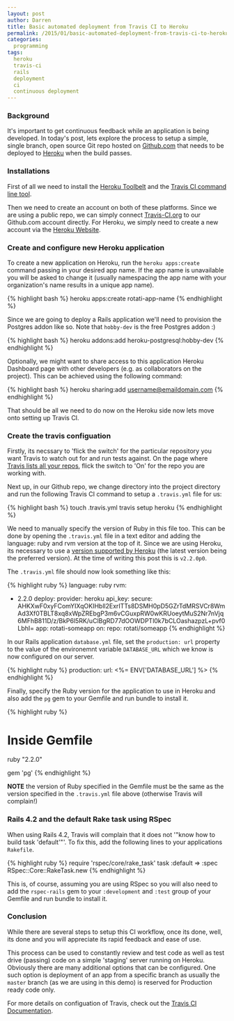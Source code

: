 ```yaml
---
layout: post
author: Darren
title: Basic automated deployment from Travis CI to Heroku
permalink: /2015/01/basic-automated-deployment-from-travis-ci-to-heroku/
categories:
  programming
tags:
  heroku
  travis-ci
  rails
  deployment
  ci
  continuous deployment
---
```


### Background

It's important to get continuous feedback while an application is being developed. In today's post, lets explore the process to setup a simple, single branch, open source Git repo hosted on [Github.com](http://github.com) that needs to be deployed to [Heroku](http://heroku.com) when the build passes.

### Installations

First of all we need to install the [Heroku Toolbelt](https://toolbelt.heroku.com/) and the [Travis CI command line tool](https://github.com/travis-ci/travis.rb).

Then we need to create an account on both of these platforms. Since we are using a public repo, we can simply connect [Travis-CI.org](http://travis-ci.org) to our Github.com account directly. For Heroku, we simply need to create a new account via the [Heroku Website](http://heroku.com).

### Create and configure new Heroku application

To create a new application on Heroku, run the `heroku apps:create` command passing in your desired app name. If the app name is unavailable you will be asked to change it (usually namespacing the app name with your organization's name results in a unique app name).

{% highlight bash %}
heroku apps:create rotati-app-name
{% endhighlight %}

Since we are going to deploy a Rails application we'll need to provision the Postgres addon like so. Note that `hobby-dev` is the free Postgres addon :)

{% highlight bash %}
heroku addons:add heroku-postgresql:hobby-dev
{% endhighlight %}

Optionally, we might want to share access to this application Heroku Dashboard page with other developers (e.g. as collaborators on the project). This can be achieved using the following command:

{% highlight bash %}
heroku sharing:add username@emaildomain.com
{% endhighlight %}

That should be all we need to do now on the Heroku side now lets move onto setting up Travis CI.

### Create the travis configuation

Firstly, its necssary to 'flick the switch' for the particular repository you want Travis to watch out for and run tests against. On the page where [Travis lists all your repos](https://travis-ci.org/repositories), flick the switch to 'On' for the repo you are working with.

Next up, in our Github repo, we change directory into the project directory and run the following Travis CI command to setup a `.travis.yml` file for us:

{% highlight bash %}
touch .travis.yml
travis setup heroku
{% endhighlight %}

We need to manually specify the version of Ruby in this file too. This can be done by opening the `.travis.yml` file in a text editor and adding the language: ruby and rvm version at the top of it. Since we are using Heroku, its necessary to use a [version supported by Heroku](https://devcenter.heroku.com/articles/ruby-support#ruby-versions) (the latest version being the preferred version). At the time of writing this post this is `v2.2.0p0`.

The `.travis.yml` file should now look something like this:

{% highlight ruby %}
language: ruby
rvm:
- 2.2.0
deploy:
  provider: heroku
  api_key:
    secure: AHKXwF0xyFComYIXqOKIHbll2ExrITTs8DSMH0pD5GZrTdMRSVCr8WmAd3Xf0TBLT8xq8xWpZREbgP3m6vCGuxpRW0wKRUoeytMuS2Nr7nVjq6MFhB811D/z/BkP6l5RK/uClBgRD77dOOWDPTl0k7bCLOashazpzL+pvf0LbhI=
  app: rotati-someapp
  on:
    repo: rotati/someapp
{% endhighlight %}

In our Rails application `database.yml` file, set the `production: url` property to the value of the environemnt variable `DATABASE_URL` which we know is now configured on our server.

{% highlight ruby %}
production:
   url: <%= ENV['DATABASE_URL'] %>
{% endhighlight %}

Finally, specify the Ruby version for the application to use in Heroku and also add the `pg` gem to your Gemfile and run bundle to install it.

{% highlight ruby %}
# Inside Gemfile
ruby "2.2.0"

gem 'pg'
{% endhighlight %}

__NOTE__ the version of Ruby specified in the Gemfile must be the same as the version specified in the `.travis.yml` file above (otherwise Travis will complain!)

### Rails 4.2 and the default Rake task using RSpec

When using Rails 4.2, Travis will complain that it does not '"know how to build task 'default'"'. To fix this, add the following lines to your applications `Rakefile`.

{% highlight ruby %}
require 'rspec/core/rake_task'
task :default => :spec
RSpec::Core::RakeTask.new
{% endhighlight %}

This is, of course, assuming you are using RSpec so you will also need to add the `rspec-rails` gem to your `:development` and `:test` group of your Gemfile and run bundle to install it.

### Conclusion

While there are several steps to setup this CI workflow, once its done, well, its done and you will appreciate its rapid feedback and ease of use.

This process can be used to constantly review and test code as well as test drive (passing) code on a simple 'staging' server running on Heroku. Obviously there are many additional options that can be configured. One such option is deployment of an app from a specific branch as usually the `master` branch (as we are using in this demo) is reserved for Production ready code only.

For more details on configuation of Travis, check out the [Travis CI Documentation](http://docs.travis-ci.com/).





